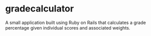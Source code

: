 # gradecalculator

A small application built using Ruby on Rails that calculates a grade percentage given individual scores and associated weights.
